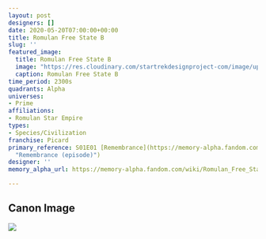 ```yaml
---
layout: post
designers: []
date: 2020-05-20T07:00:00+00:00
title: Romulan Free State B
slug: ''
featured_image:
  title: Romulan Free State B
  image: "https://res.cloudinary.com/startrekdesignproject-com/image/upload/v1589924659/RomulanEmpire2390sB.png"
  caption: Romulan Free State B
time_period: 2300s
quadrants: Alpha
universes:
- Prime
affiliations:
- Romulan Star Empire
types:
- Species/Civilization
franchise: Picard
primary_reference: S01E01 [Remembrance](https://memory-alpha.fandom.com/wiki/Remembrance_(episode)
  "Remembrance (episode)")
designer: ''
memory_alpha_url: https://memory-alpha.fandom.com/wiki/Romulan_Free_State

---
```

## Canon Image

![](https://res.cloudinary.com/startrekdesignproject-com/image/upload/v1589924659/PCDS01E01_RomulanEmpire_2390sB.jpg)